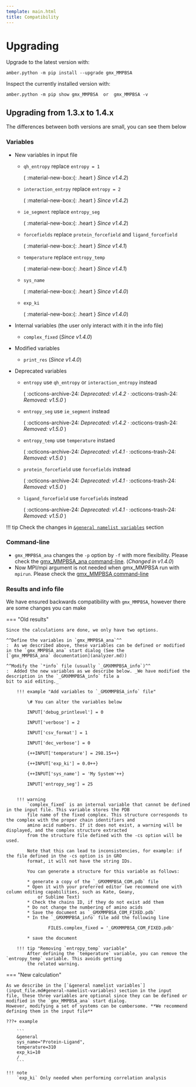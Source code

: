 ```yaml
---
template: main.html
title: Compatibility
---
```


# Upgrading
Upgrade to the latest version with:

    amber.python -m pip install --upgrade gmx_MMPBSA

Inspect the currently installed version with:

    amber.python -m pip show gmx_MMPBSA  or  gmx_MMPBSA -v    


## Upgrading from 1.3.x to 1.4.x
The differences between both versions are small, you can see them below
### Variables
* New variables in input file
    - `qh_entropy` replace `entropy = 1` 
      
        ( :material-new-box:{: .heart } _Since v1.4.2_)
      
    - `interaction_entrpy` replace `entropy = 2`
        
        ( :material-new-box:{: .heart } _Since v1.4.2_)
      
    - `ie_segment` replace `entropy_seg`  
    
        ( :material-new-box:{: .heart } _Since v1.4.2_)
      
    - `forcefields` replace `protein_forcefield` and `ligand_forcefield`
        
        ( :material-new-box:{: .heart } _Since v1.4.1_)
      
    - `temperature` replace `entropy_temp`
        
        ( :material-new-box:{: .heart } _Since v1.4.1_)
      
    - `sys_name`
        
        ( :material-new-box:{: .heart } _Since v1.4.0_)
      
    - `exp_ki` 
        
        ( :material-new-box:{: .heart } _Since v1.4.0_)
      
* Internal variables (the user only interact with it in the info file)
    - `complex_fixed` (_Since v1.4.0_)
* Modified variables
    - `print_res` (_Since v1.4.0_)
* Deprecated variables
    - `entropy` use `qh_entropy` or `interaction_entropy` instead
        
        ( :octicons-archive-24: _Deprecated: v1.4.2_ · :octicons-trash-24: _Removed: v1.5.0_ )
    
    - `entropy_seg` use `ie_segment` instead
      
        ( :octicons-archive-24: _Deprecated: v1.4.2_ · :octicons-trash-24: _Removed: v1.5.0_ )
    
    - `entropy_temp` use `temperature` instaed
      
        ( :octicons-archive-24: _Deprecated: v1.4.1_ · :octicons-trash-24: _Removed: v1.5.0_ )
      
    - `protein_forcefield` use `forcefields` instead
      
        ( :octicons-archive-24: _Deprecated: v1.4.1_ · :octicons-trash-24: _Removed: v1.5.0_ )
      
    - `ligand_forcefield` use `forcefields` instead
      
        ( :octicons-archive-24: _Deprecated: v1.4.1_ · :octicons-trash-24: _Removed: v1.5.0_ )

!!! tip
    Check the changes in [`&general namelist variables`](input_file.md#general-namelist-variables) section

### Command-line
* `gmx_MMPBSA_ana` changes the `-p` option by `-f` with more flexibility. Please check the [gmx_MMPBSA_ana 
  command-line](command-line.md#gmx_mmpbsa_ana-command-line). (_Changed in v1.4.0_)
* Now MPI/mpi argument is not needed when gmx_MMPBSA run with `mpirun`. Please check the 
  [gmx_MMPBSA command-line](command-line.md#running-gmx_mmpbsa)

### Results and info file
We have ensured backwards compatibility with `gmx_MMPBSA`, however there are some changes you can make

=== "Old results"

    Since the calculations are done, we only have two options.
    
    ^^Define the variables in `gmx_MMPBSA_ana`^^
    :  As we described above, these variables can be defined or modified in the `gmx_MMPBSA_ana` start dialog (See the 
    [`gmx_MMPBSA_ana` documentation](analyzer.md))
    
    ^^Modify the `*info` file (usually `_GMXMMPBSA_info`)^^
    :  Added the new variables as we describe below. _We have modified the description in the `_GMXMMPBSA_info` file a 
    bit to aid editing._
        
        !!! example "Add variables to `_GMXMMPBSA_info` file"
            
            \# You can alter the variables below
            
            INPUT['debug_printlevel'] = 0
        
            INPUT['verbose'] = 2
        
            INPUT['csv_format'] = 1
        
            INPUT['dec_verbose'] = 0
            
            {++INPUT['temperature'] = 298.15++}
            
            {++INPUT['exp_ki'] = 0.0++}
            
            {++INPUT['sys_name'] = 'My System'++}
            
            INPUT['entropy_seg'] = 25
    
    
        !!! warning
            `complex_fixed` is an internal variable that cannot be defined in the input file. This variable stores the PDB
            file name of the fixed complex. This structure corresponds to the complex with the proper chain identifiers and 
            amino acid numbers. If it does not exist, a warning will be displayed, and the complex structure extracted 
            from the structure file defined with the -cs option will be used.
            
            Note that this can lead to inconsistencies, for example: if the file defined in the -cs option is in GRO 
            format, it will not have the string IDs.
    
            You can generate a structure for this variable as follows:
    
            * generate a copy of the `_GMXMMPBSA_COM.pdb` file
            * Open it with your preferred editor (we recommend one with column editing capabilities, such as Kate, Geany,
                or Sublime Text)
            * Check the chains ID, if they do not exist add them
            * Do not change the numbering of amino acids
            * Save the document as `_GMXMMPBSA_COM_FIXED.pdb`
            * In the `_GMXMMPBSA_info` file add the following line
    
                    FILES.complex_fixed = '_GMXMMPBSA_COM_FIXED.pdb'
        
            * save the document
    
        !!! tip "Removing `entropy_temp` variable"
            After defining the `temperature` variable, you can remove the `entropy_temp` variable. This avoids getting 
            the related warning.
    
=== "New calculation"
    
    As we describe in the [`&general namelist variables`](input_file.md#general-namelist-variables) section in the input 
    file, these three variables are optional since they can be defined or modified in the `gmx_MMPBSA_ana` start dialog. 
    However, modifying a set of systems can be cumbersome. **We recommend defining them in the input file**
    
    ???+ example
        
        ```
        &general
        sys_name="Protein-Ligand",
        temperature=310
        exp_ki=10
        /
        ```     
    
    !!! note
        `exp_ki` Only needed when performing correlation analysis

